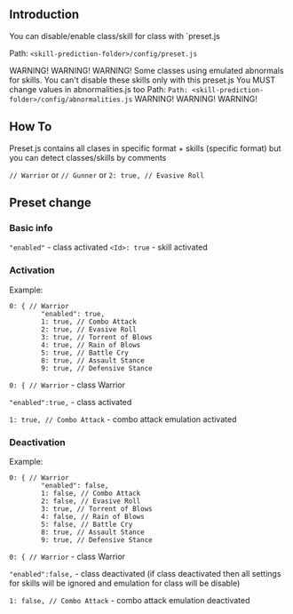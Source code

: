 ## Introduction

You can disable/enable class/skill for class with `preset.js

Path: `<skill-prediction-folder>/config/preset.js`

WARNING! WARNING! WARNING!
Some classes using emulated abnormals for skills.
You can't disable these skills only with this preset.js
You MUST change values in abnormalities.js too
Path: `Path: <skill-prediction-folder>/config/abnormalities.js`
WARNING! WARNING! WARNING! 

## How To
Preset.js contains all clases in specific format + skills (specific format) but you can detect classes/skills by comments

```// Warrior```
or 
```// Gunner```
or 
```2: true, // Evasive Roll```

## Preset change

### Basic info

`"enabled"` - class activated
`<Id>: true` - skill activated

### Activation

Example:

```JS
0: { // Warrior
		"enabled": true,
		1: true, // Combo Attack
		2: true, // Evasive Roll
		3: true, // Torrent of Blows
		4: true, // Rain of Blows
		5: true, // Battle Cry
		8: true, // Assault Stance
		9: true, // Defensive Stance
```

`0: { // Warrior` - class Warrior

`"enabled":true,` - class activated

`1: true, // Combo Attack` - combo attack emulation activated

### Deactivation

Example:

```JS
0: { // Warrior
		"enabled": false,
		1: false, // Combo Attack
		2: false, // Evasive Roll
		3: true, // Torrent of Blows
		4: false, // Rain of Blows
		5: false, // Battle Cry
		8: true, // Assault Stance
		9: true, // Defensive Stance
```

`0: { // Warrior` - class Warrior

`"enabled":false,` - class deactivated (if class deactivated then all settings for skills will be ignored and emulation for class will be disable)

`1: false, // Combo Attack` - combo attack emulation deactivated
